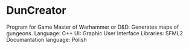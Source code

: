 # DunCreator
Program for Game Master of Warhammer or D&D. Generates maps of gungeons.
Language: C++
UI: Graphic User Interface
Libraries: SFML2
Documantation language: Polish